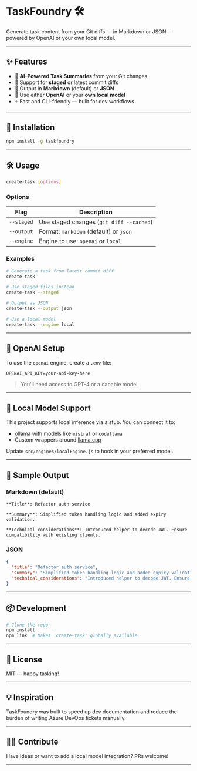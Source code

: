 # TaskFoundry 🛠️

Generate task content from your Git diffs — in Markdown or JSON — powered by OpenAI or your own local model.

---

## ✨ Features

- 🧠 **AI-Powered Task Summaries** from your Git changes
- 🔀 Support for **staged** or latest commit diffs
- 🧾 Output in **Markdown** (default) or **JSON**
- 🤖 Use either **OpenAI** or your **own local model**
- ⚡ Fast and CLI-friendly — built for dev workflows

---

## 🚀 Installation

```bash
npm install -g taskfoundry
```

---

## 🛠️ Usage

```bash
create-task [options]
```

### Options

| Flag                | Description                                     |
|---------------------|-------------------------------------------------|
| `--staged`          | Use staged changes (`git diff --cached`)       |
| `--output`          | Format: `markdown` (default) or `json`         |
| `--engine`          | Engine to use: `openai` or `local`             |

### Examples

```bash
# Generate a task from latest commit diff
create-task

# Use staged files instead
create-task --staged

# Output as JSON
create-task --output json

# Use a local model
create-task --engine local
```

---

## 🔐 OpenAI Setup

To use the `openai` engine, create a `.env` file:

```
OPENAI_API_KEY=your-api-key-here
```

> You'll need access to GPT-4 or a capable model.

---

## 🤖 Local Model Support

This project supports local inference via a stub. You can connect it to:

- [ollama](https://ollama.com/) with models like `mistral` or `codellama`
- Custom wrappers around [llama.cpp](https://github.com/ggerganov/llama.cpp)

Update `src/engines/localEngine.js` to hook in your preferred model.

---

## 🧪 Sample Output

### Markdown (default)
```
**Title**: Refactor auth service

**Summary**: Simplified token handling logic and added expiry validation.

**Technical considerations**: Introduced helper to decode JWT. Ensure compatibility with existing clients.
```

### JSON
```json
{
  "title": "Refactor auth service",
  "summary": "Simplified token handling logic and added expiry validation.",
  "technical_considerations": "Introduced helper to decode JWT. Ensure compatibility with existing clients."
}
```

---

## 📦 Development

```bash
# Clone the repo
npm install
npm link  # Makes 'create-task' globally available
```

---

## 📄 License

MIT — happy tasking!

---

## 💡 Inspiration

TaskFoundry was built to speed up dev documentation and reduce the burden of writing Azure DevOps tickets manually.

---

## ✍🏽 Contribute

Have ideas or want to add a local model integration? PRs welcome!

---
